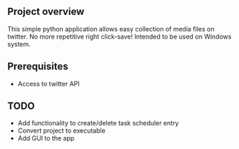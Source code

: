 ## Project overview
This simple python application allows easy collection of media files on twitter.
No more repetitive right click-save!
Intended to be used on Windows system.

## Prerequisites
- Access to twitter API

## TODO
- Add functionality to create/delete task scheduler entry
- Convert project to executable
- Add GUI to the app
